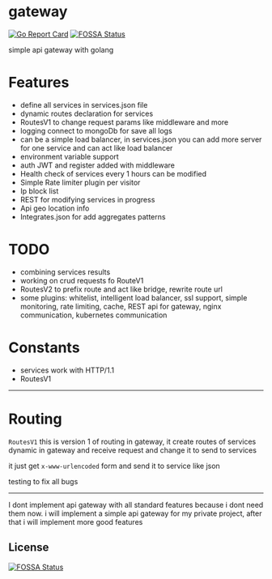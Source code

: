 # gateway
[![Go Report Card](https://goreportcard.com/badge/github.com/ah8ad3/gateway)](https://goreportcard.com/report/github.com/ah8ad3/gateway)
[![FOSSA Status](https://app.fossa.io/api/projects/git%2Bgithub.com%2Fah8ad3%2Fgateway.svg?type=shield)](https://app.fossa.io/projects/git%2Bgithub.com%2Fah8ad3%2Fgateway?ref=badge_shield)

simple api gateway with golang

# Features
- define all services in services.json file
- dynamic routes declaration for services
- RoutesV1 to change request params like middleware and more
- logging connect to mongoDb for save all logs
- can be a simple load balancer, in services.json you can add more server for one service and can act like load balancer
- environment variable support
- auth JWT and register added with middleware
- Health check of services every 1 hours can be modified
- Simple Rate limiter plugin per visitor
- Ip block list
- REST for modifying services in progress
- Api geo location info
- Integrates.json for add aggregates patterns

# TODO
- combining services results
- working on crud requests fo RouteV1
- RoutesV2 to prefix route and act like bridge, rewrite route url
- some plugins: whitelist, intelligent load balancer, ssl support, simple monitoring,
rate limiting, cache, REST api for gateway, nginx communication, kubernetes communication

# Constants
- services work with HTTP/1.1
- RoutesV1
----
# Routing

`RoutesV1`
this is version 1 of routing in gateway, it create routes of services dynamic in gateway and receive 
request and change it to send to services

it just get `x-www-urlencoded` form and send it to service like json

testing to fix all bugs

-----
I dont implement api gateway with all standard features because i dont need them now.
i will implement a simple api gateway for my private project, after that i will implement more good features


## License
[![FOSSA Status](https://app.fossa.io/api/projects/git%2Bgithub.com%2Fah8ad3%2Fgateway.svg?type=large)](https://app.fossa.io/projects/git%2Bgithub.com%2Fah8ad3%2Fgateway?ref=badge_large)